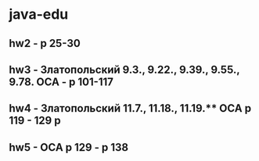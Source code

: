 # java-edu

## hw2 - p 25-30

## hw3 - Златопольский 9.3., 9.22., 9.39., 9.55., 9.78. OCA - p 101-117

## hw4 - Златопольский 11.7., 11.18., 11.19.** OCA p 119 - 129 p

## hw5 - OCA p 129 - p 138

